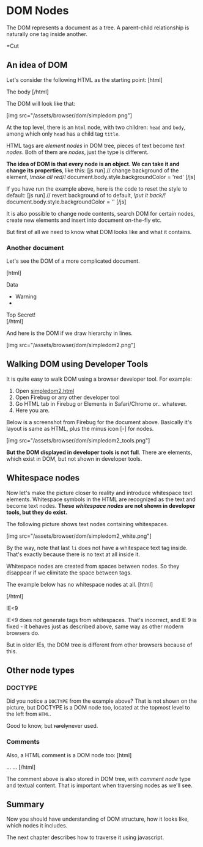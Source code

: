 
# DOM Nodes 

The DOM represents a document as a tree. A parent-child relationship is naturally one tag inside another.

=Cut


## An idea of DOM   

Let's consider the following HTML as the starting point:
[html]
<html>
  <head>
    <title>The title</title>
  </head>
  <body>
     The body
   </body>
</html>
[/html]

The DOM will look like that:

[img src="/assets/browser/dom/simpledom.png"]

At the top level, there is an `html` node, with two children: `head` and `body`, among which only `head` has a child tag `title`.

HTML tags are <i>element nodes</i> in DOM tree, pieces of text become <i>text nodes</i>. Both of them are <i>nodes</i>, just the type is different.

<b>The idea of DOM is that every node is an object. We can take it and change its properties</b>, like this:
[js run]
// change background of the <BODY> element, *!*make all red*/!*
document.body.style.backgroundColor = 'red'
[/js]

If you have run the example above, here is the code to reset the style to default:
[js run]
// revert background of <BODY> to default, *!*put it back*/!*
document.body.style.backgroundColor = ''
[/js]

It is also possible to change node contents, search DOM for certain nodes, create new elements and insert into document on-the-fly etc.

But first of all we need to know what DOM looks like and what it contains.


### Another document   

Let's see the DOM of a more complicated document.

[html]
<!DOCTYPE HTML>
<html>
    <head>
        <title>The document</title>
    </head>
    <body>
        <div>Data</div>
        <ul>
            <li>Warning</li>
            <li></li>
        </ul>
        <div>Top Secret!</div>
    </body>
</html>
[/html]

And here is the DOM if we draw hierarchy in lines.

[img src="/assets/browser/dom/simpledom2.png"]



## Walking DOM using Developer Tools   

It is quite easy to walk DOM using a browser developer tool.
For example:

<ol>
<li>Open <a href="http://javascript.info/files/tutorial/browser/dom/simpledom2.html">simpledom2.html</a></li>
<li>Open Firebug or any other developer tool</li>
<li>Go HTML tab in Firebug or Elements in Safari/Chrome or.. whatever.</li>
<li>Here you are.</li>
</ol>

Below is a screenshot from Firebug for the document above. Basically it's layout is same as HTML, plus the minus icon [-] for nodes. 

[img src="/assets/browser/dom/simpledom2_tools.png"]

<b>But the DOM displayed in developer tools is not full</b>. There are elements, which exist in DOM, but not shown in developer tools.


## Whitespace nodes   

Now let's make the picture closer to reality and introduce whitespace text elements. Whitespace symbols in the HTML are recognized as the text and become text nodes. <b>These <i>whitespace nodes</i> are not shown in developer tools, but they do exist.</b>

The following picture shows text nodes containing whitespaces.

[img src="/assets/browser/dom/simpledom2_white.png"]

By the way, note that last `li` does not have a whitespace text tag inside. That's exactly because there is no text at all inside it.

Whitespace nodes are created from spaces between nodes. So they disappear if we elimitate the space between tags.

The example below has no whitespace nodes at all.
[html]
<!DOCTYPE HTML><html><head><title>Title</title></head><body></body></html>
[/html]

<div class="danger"><div class="smart-head">IE&lt;9</div>

IE&lt;9 does not generate tags from whitespaces. That's incorrect, and IE 9 is fixed - it behaves just as described above, same way as other modern browsers do.

But in older IEs, the DOM tree is different from other browsers because of this.
</div>



## Other node types   


### DOCTYPE   
Did you notice a `DOCTYPE` from the example above? That is not shown on the picture, but DOCTYPE is a DOM node too, located at the topmost level to the left from `HTML`. 

Good to know, but <strike>rarely</strike>never used.


### Comments   
Also, a HTML comment is a DOM node too:
[html]
<html>
...
<!-- comment -->
...
</html>
[/html]

The comment above is also stored in DOM tree, with <i>comment node</i> type and textual content. That is important when traversing nodes as we'll see.


## Summary   

Now you should have understanding of DOM structure, how it looks like, which nodes it includes.

The next chapter describes how to traverse it using javascript.

